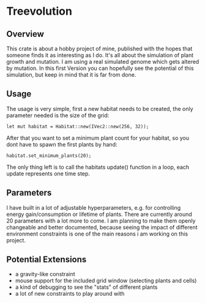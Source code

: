 # Treevolution

## Overview

This crate is about a hobby project of mine, published with the hopes that someone finds it as interesting as I do.
It's all about the simulation of plant growth and mutation. I am using a real simulated genome which gets altered by mutation.
In this first Version you can hopefully see the potential of this simulation, but keep in mind that it is far from done.

## Usage

The usage is very simple, first a new habitat needs to be created, the only parameter needed is the size of the grid:

````doctestinjectablerust
let mut habitat = Habitat::new(IVec2::new(256, 32));
````

After that you want to set a minimum plant count for your habitat, so you dont have to spawn the first plants by hand:
````doctestinjectablerust
habitat.set_minimum_plants(20);
````

The only thing left is to call the habitats update() function in a loop, each update represents one time step. 

## Parameters

I have built in a lot of adjustable hyperparameters, e.g. for controlling energy gain/consumption or lifetime of plants.
There are currently around 20 parameters with a lot more to come.
I am planning to make them openly changeable and better documented, because seeing the impact of different environment constraints is one of the main reasons i am working on this project.

## Potential Extensions

* a gravity-like constraint
* mouse support for the included grid window (selecting plants and cells)
* a kind of debugging to see the "stats" of different plants
* a lot of new constraints to play around with